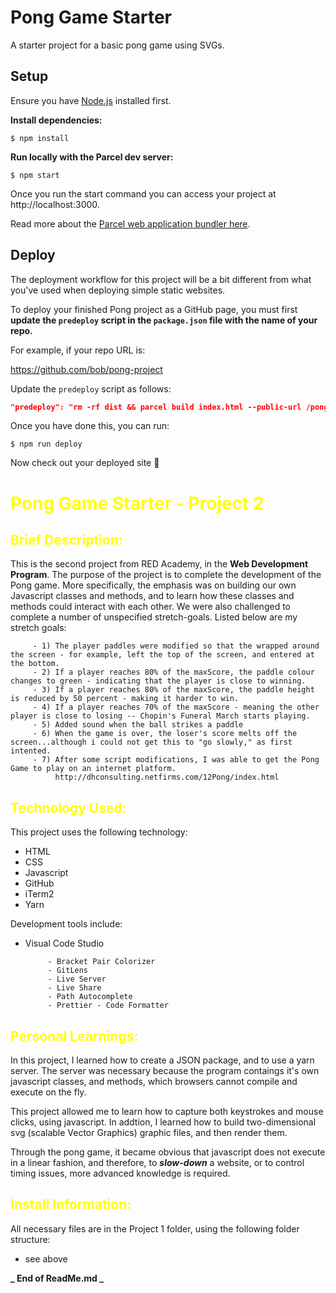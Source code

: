 # Pong Game Starter

A starter project for a basic pong game using SVGs.

## Setup

Ensure you have [Node.js](https://nodejs.org/en/) installed first.

**Install dependencies:**

`$ npm install`

**Run locally with the Parcel dev server:**

`$ npm start`

Once you run the start command you can access your project at http://localhost:3000.

Read more about the [Parcel web application bundler here](https://parceljs.org/).

## Deploy

The deployment workflow for this project will be a bit different from what you've used when deploying simple static websites.

To deploy your finished Pong project as a GitHub page, you must first **update the `predeploy` script in the `package.json` file with the name of your repo.**

For example, if your repo URL is:

https://github.com/bob/pong-project

Update the `predeploy` script as follows:

```json
"predeploy": "rm -rf dist && parcel build index.html --public-url /pong-project",
```

Once you have done this, you can run:

`$ npm run deploy`

Now check out your deployed site 🙂

<H1 style='color:yellow'>Pong Game Starter - Project 2</H1>

<H2 style='color:yellow'>Brief Description:</H2>

This is the second project from RED Academy, in the **Web Development Program**.
The purpose of the project is to complete the development of the Pong game.
More specifically, the emphasis was on building our own Javascript classes and methods, and to learn how these classes and methods could interact with each other.
We were also challenged to complete a number of unspecified stretch-goals. Listed below are my stretch goals:

```
     - 1) The player paddles were modified so that the wrapped around the screen - for example, left the top of the screen, and entered at the bottom.
     - 2) If a player reaches 80% of the maxScore, the paddle colour changes to green - indicating that the player is close to winning.
     - 3) If a player reaches 80% of the maxScore, the paddle height is reduced by 50 percent - making it harder to win.
     - 4) If a player reaches 70% of the maxScore - meaning the other player is close to losing -- Chopin's Funeral March starts playing.
     - 5) Added sound when the ball strikes a paddle
     - 6) When the game is over, the loser's score melts off the screen...although i could not get this to "go slowly," as first intented.
     - 7) After some script modifications, I was able to get the Pong Game to play on an internet platform.
          http://dhconsulting.netfirms.com/12Pong/index.html

```

<H2 style='color:yellow'>Technology Used:</H2>

This project uses the following technology:

- HTML
- CSS
- Javascript
- GitHub
- iTerm2
- Yarn

Development tools include:

- Visual Code Studio

  ```
       - Bracket Pair Colorizer
       - GitLens
       - Live Server
       - Live Share
       - Path Autocomplete
       - Prettier - Code Formatter
  ```

<H2 style='color:yellow'>Personal Learnings:</H2>

In this project, I learned how to create a JSON package, and to use a yarn server. The server was necessary because the program
contaings it's own javascript classes, and methods, which browsers cannot compile and execute on the fly.

This project allowed me to learn how to capture both keystrokes and mouse clicks, using javascript. In addtion, I learned how to build two-dimensional svg (scalable Vector Graphics) graphic files, and then render them.

Through the pong game, it became obvious that javascript does not execute in a linear fashion, and therefore, to **_slow-down_** a website, or to control timing issues, more advanced knowledge is required.

<H2 style='color:yellow'>Install Information:</H2>

All necessary files are in the Project 1 folder, using the following folder structure:

- see above

**_ End of ReadMe.md _**
